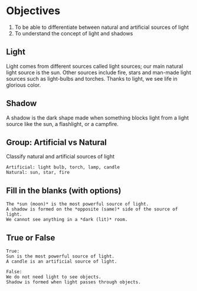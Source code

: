 # Objectives 

1. To be able to differentiate between natural and artificial sources of light
2. To understand the concept of light and shadows

## Light
Light comes from different sources called light sources; our main natural light source is the sun. Other sources include fire, stars and man-made light sources such as light-bulbs and torches. Thanks to light, we see life in glorious color.

## Shadow
A shadow is the dark shape made when something blocks light from a light source like the sun, a flashlight, or a campfire.

## Group: Artificial vs Natural
Classify natural and artificial sources of light
```
Artificial: light bulb, torch, lamp, candle 
Natural: sun, star, fire
```
## Fill in the blanks (with options)
```
The *sun (moon)* is the most powerful source of light. 
A shadow is formed on the *opposite (same)* side of the source of light.
We cannot see anything in a *dark (lit)* room.
```
## True or False 
```
True:
Sun is the most powerful source of light.
A candle is an artificial source of light.

False:
We do not need light to see objects.
Shadow is formed when light passes through objects.
```

